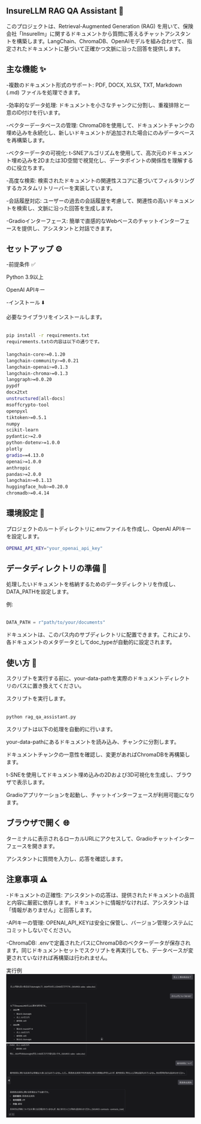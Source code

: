 ## InsureLLM RAG QA Assistant 🧠
このプロジェクトは、Retrieval-Augmented Generation (RAG) を用いて、保険会社「Insurellm」に関するドキュメントから質問に答えるチャットアシスタントを構築します。LangChain、ChromaDB、OpenAIモデルを組み合わせて、指定されたドキュメントに基づいて正確かつ文脈に沿った回答を提供します。

## 主な機能 ✨
-複数のドキュメント形式のサポート: PDF, DOCX, XLSX, TXT, Markdown (.md) ファイルを処理できます。

-効率的なデータ処理: ドキュメントを小さなチャンクに分割し、重複排除と一意のID付けを行います。

-ベクターデータベースの管理: ChromaDBを使用して、ドキュメントチャンクの埋め込みを永続化し、新しいドキュメントが追加された場合にのみデータベースを再構築します。

-ベクターデータの可視化: t-SNEアルゴリズムを使用して、高次元のドキュメント埋め込みを2Dまたは3D空間で視覚化し、データポイントの関係性を理解するのに役立ちます。

-高度な検索: 検索されたドキュメントの関連性スコアに基づいてフィルタリングするカスタムリトリーバーを実装しています。

-会話履歴対応: ユーザーの過去の会話履歴を考慮して、関連性の高いドキュメントを検索し、文脈に沿った回答を生成します。

-Gradioインターフェース: 簡単で直感的なWebベースのチャットインターフェースを提供し、アシスタントと対話できます。


## セットアップ ⚙️
-前提条件 ✅

Python 3.9以上

OpenAI APIキー


-インストール ⬇️

必要なライブラリをインストールします。

```bash

pip install -r requirements.txt
requirements.txtの内容は以下の通りです。

langchain-core>=0.1.20
langchain-community>=0.0.21
langchain-openai>=0.1.3
langchain-chroma>=0.1.3
langgraph>=0.0.20
pypdf
docx2txt
unstructured[all-docs]
msoffcrypto-tool
openpyxl
tiktoken>=0.5.1
numpy
scikit-learn
pydantic>=2.0
python-dotenv>=1.0.0
plotly
gradio==4.13.0
openai>=1.0.0
anthropic
pandas>=2.0.0
langchain>=0.1.13
huggingface_hub>=0.20.0
chromadb>=0.4.14

```
## 環境設定 🔑

プロジェクトのルートディレクトリに.envファイルを作成し、OpenAI APIキーを設定します。

```bash
OPENAI_API_KEY="your_openai_api_key"
```
## データディレクトリの準備 📁

処理したいドキュメントを格納するためのデータディレクトリを作成し、DATA_PATHを設定します。

例:

```Python

DATA_PATH = r"path/to/your/documents"
```
ドキュメントは、このパス内のサブディレクトリに配置できます。これにより、各ドキュメントのメタデータとしてdoc_typeが自動的に設定されます。

## 使い方 🚀

スクリプトを実行する前に、your-data-pathを実際のドキュメントディレクトリのパスに置き換えてください。

スクリプトを実行します。

```Bash

python rag_qa_assistant.py
```
スクリプトは以下の処理を自動的に行います。

your-data-pathにあるドキュメントを読み込み、チャンクに分割します。

ドキュメントチャンクの一意性を確認し、変更があればChromaDBを再構築します。

t-SNEを使用してドキュメント埋め込みの2Dおよび3D可視化を生成し、ブラウザで表示します。

Gradioアプリケーションを起動し、チャットインターフェースが利用可能になります。

## ブラウザで開く 🌐

ターミナルに表示されるローカルURLにアクセスして、Gradioチャットインターフェースを開きます。

アシスタントに質問を入力し、応答を確認します。

## 注意事項 ⚠️
-ドキュメントの正確性: アシスタントの応答は、提供されたドキュメントの品質と内容に厳密に依存します。ドキュメントに情報がなければ、アシスタントは「情報がありません」と回答します。

-APIキーの管理: OPENAI_API_KEYは安全に保管し、バージョン管理システムにコミットしないでください。

-ChromaDB: .envで定義されたパスにChromaDBのベクターデータが保存されます。同じドキュメントセットでスクリプトを再実行しても、データベースが変更されていなければ再構築は行われません。

実行例
![alt text](image.png)
![alt text](image-1.png)

